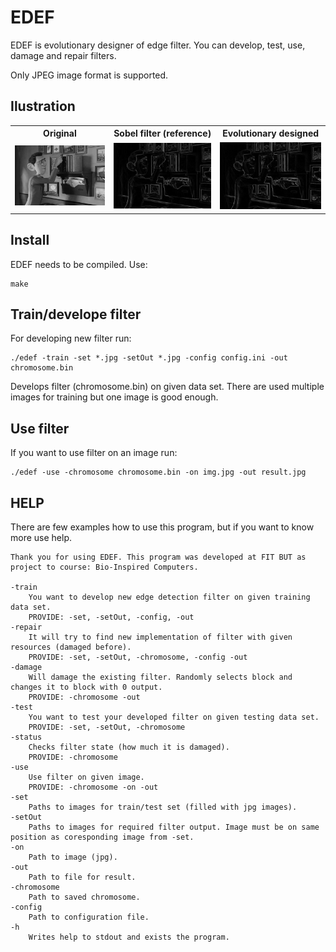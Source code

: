 # EDEF
EDEF is evolutionary designer of edge filter. You can develop, test, use, damage and repair filters.

Only JPEG image format is supported.

## Ilustration
<table>
	<tr>
		<th>Original</th>
		<th>Sobel filter (reference)</th>
		<th>Evolutionary designed</th>
	</tr>
	<tr>
		<td><img src="data/orig.jpg" width="250" alt="original"></td>
		<td><img src="data/sobel.jpg" width="250" alt="Sobel filter"></td>
		<td><img src="data/evo.jpg" width="250" alt="Evolutionary designed"></td>
	</tr>
</table>

## Install
EDEF needs to be compiled. Use:

    make


## Train/develope filter
For developing new filter run:

    ./edef -train -set *.jpg -setOut *.jpg -config config.ini -out chromosome.bin

Develops filter (chromosome.bin) on given data set. There are used multiple images for training but one image is good enough.

## Use filter
If you want to use filter on an image run:

    ./edef -use -chromosome chromosome.bin -on img.jpg -out result.jpg


## HELP

There are few examples how to use this program, but if you want to know more use help.

    Thank you for using EDEF. This program was developed at FIT BUT as project to course: Bio-Inspired Computers.

	-train
		You want to develop new edge detection filter on given training data set.
		PROVIDE: -set, -setOut, -config, -out
	-repair
		It will try to find new implementation of filter with given resources (damaged before).
		PROVIDE: -set, -setOut, -chromosome, -config -out
	-damage
		Will damage the existing filter. Randomly selects block and changes it to block with 0 output.
		PROVIDE: -chromosome -out
	-test
		You want to test your developed filter on given testing data set.
		PROVIDE: -set, -setOut, -chromosome
	-status
		Checks filter state (how much it is damaged).
		PROVIDE: -chromosome
	-use
		Use filter on given image.
		PROVIDE: -chromosome -on -out
	-set
		Paths to images for train/test set (filled with jpg images).
	-setOut
		Paths to images for required filter output. Image must be on same position as coresponding image from -set.
	-on
		Path to image (jpg).
	-out
		Path to file for result.
	-chromosome
		Path to saved chromosome.
	-config
		Path to configuration file.
	-h
		Writes help to stdout and exists the program.
